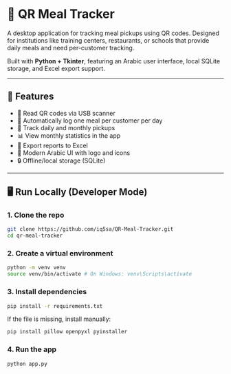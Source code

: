 # 🧾 QR Meal Tracker

A desktop application for tracking meal pickups using QR codes. Designed for institutions like training centers, restaurants, or schools that provide daily meals and need per-customer tracking.

Built with **Python + Tkinter**, featuring an Arabic user interface, local SQLite storage, and Excel export support.

---

## 🚀 Features

- 📸 Read QR codes via USB scanner
- 🧠 Automatically log one meal per customer per day
- 📆 Track daily and monthly pickups
- 📊 View monthly statistics in the app
- 💾 Export reports to Excel
- 🎨 Modern Arabic UI with logo and icons
- 🔒 Offline/local storage (SQLite)

---

## 🖥️ Run Locally (Developer Mode)

### 1. Clone the repo

```bash
git clone https://github.com/iq5sa/QR-Meal-Tracker.git
cd qr-meal-tracker
```

### 2. Create a virtual environment

```bash
python -m venv venv
source venv/bin/activate # On Windows: venv\Scripts\activate
```

### 3. Install dependencies

```bash
pip install -r requirements.txt
```

If the file is missing, install manually:

```bash
pip install pillow openpyxl pyinstaller
```

### 4. Run the app

```bash
python app.py
```
